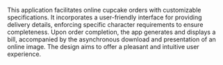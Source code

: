 This application facilitates online cupcake orders with customizable specifications. It incorporates a user-friendly interface for providing delivery details, enforcing specific character requirements to ensure completeness. Upon order completion, the app generates and displays a bill, accompanied by the asynchronous download and presentation of an online image. The design aims to offer a pleasant and intuitive user experience.
